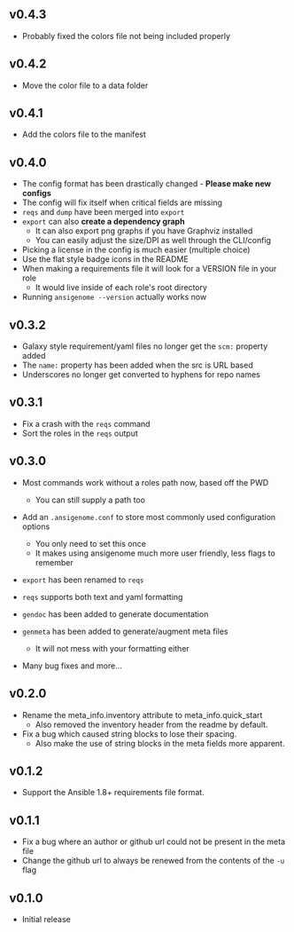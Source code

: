## v0.4.3

- Probably fixed the colors file not being included properly

## v0.4.2

- Move the color file to a data folder

## v0.4.1

- Add the colors file to the manifest

## v0.4.0

- The config format has been drastically changed - **Please make new configs**
- The config will fix itself when critical fields are missing
- `reqs` and `dump` have been merged into `export`
- `export` can also **create a dependency graph**
  - It can also export png graphs if you have Graphviz installed
  - You can easily adjust the size/DPI as well through the CLI/config
- Picking a license in the config is much easier (multiple choice)
- Use the flat style badge icons in the README
- When making a requirements file it will look for a VERSION file in your role
  - It would live inside of each role's root directory
- Running `ansigenome --version` actually works now

## v0.3.2

- Galaxy style requirement/yaml files no longer get the `scm:` property added
- The `name:` property has been added when the src is URL based
- Underscores no longer get converted to hyphens for repo names

## v0.3.1

- Fix a crash with the `reqs` command
- Sort the roles in the `reqs` output

## v0.3.0
- Most commands work without a roles path now, based off the PWD
  - You can still supply a path too

- Add an `.ansigenome.conf` to store most commonly used configuration options
  - You only need to set this once
  - It makes using ansigenome much more user friendly, less flags to remember

- `export` has been renamed to `reqs`
- `reqs` supports both text and yaml formatting
- `gendoc` has been added to generate documentation
- `genmeta` has been added to generate/augment meta files
  - It will not mess with your formatting either

- Many bug fixes and more...

## v0.2.0
- Rename the meta_info.inventory attribute to meta_info.quick_start
  - Also removed the inventory header from the readme by default.
- Fix a bug which caused string blocks to lose their spacing.
  - Also make the use of string blocks in the meta fields more apparent.

## v0.1.2
- Support the Ansible 1.8+ requirements file format.

## v0.1.1
- Fix a bug where an author or github url could not be present in the meta file
- Change the github url to always be renewed from the contents of the `-u` flag

## v0.1.0

- Initial release
